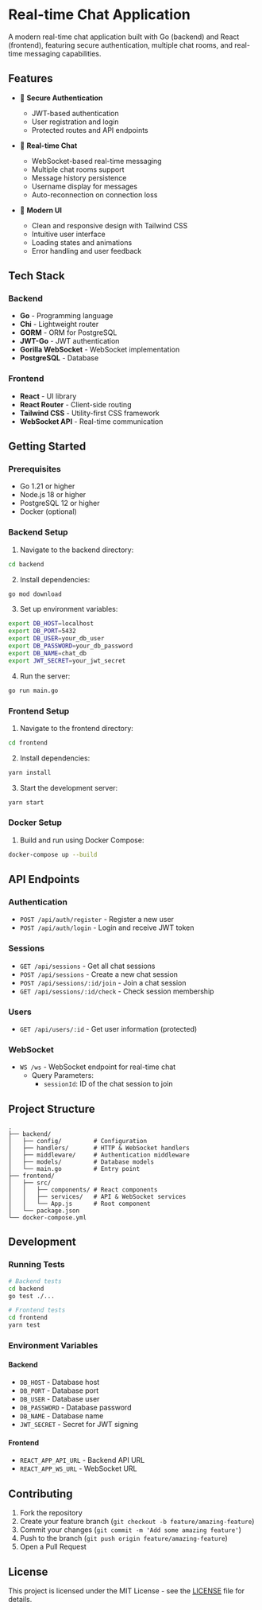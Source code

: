 # Real-time Chat Application

A modern real-time chat application built with Go (backend) and React (frontend), featuring secure authentication, multiple chat rooms, and real-time messaging capabilities.

## Features

- 🔐 **Secure Authentication**
  - JWT-based authentication
  - User registration and login
  - Protected routes and API endpoints

- 💬 **Real-time Chat**
  - WebSocket-based real-time messaging
  - Multiple chat rooms support
  - Message history persistence
  - Username display for messages
  - Auto-reconnection on connection loss

- 🎨 **Modern UI**
  - Clean and responsive design with Tailwind CSS
  - Intuitive user interface
  - Loading states and animations
  - Error handling and user feedback

## Tech Stack

### Backend
- **Go** - Programming language
- **Chi** - Lightweight router
- **GORM** - ORM for PostgreSQL
- **JWT-Go** - JWT authentication
- **Gorilla WebSocket** - WebSocket implementation
- **PostgreSQL** - Database

### Frontend
- **React** - UI library
- **React Router** - Client-side routing
- **Tailwind CSS** - Utility-first CSS framework
- **WebSocket API** - Real-time communication

## Getting Started

### Prerequisites
- Go 1.21 or higher
- Node.js 18 or higher
- PostgreSQL 12 or higher
- Docker (optional)

### Backend Setup

1. Navigate to the backend directory:
```bash
cd backend
```

2. Install dependencies:
```bash
go mod download
```

3. Set up environment variables:
```bash
export DB_HOST=localhost
export DB_PORT=5432
export DB_USER=your_db_user
export DB_PASSWORD=your_db_password
export DB_NAME=chat_db
export JWT_SECRET=your_jwt_secret
```

4. Run the server:
```bash
go run main.go
```

### Frontend Setup

1. Navigate to the frontend directory:
```bash
cd frontend
```

2. Install dependencies:
```bash
yarn install
```

3. Start the development server:
```bash
yarn start
```

### Docker Setup

1. Build and run using Docker Compose:
```bash
docker-compose up --build
```

## API Endpoints

### Authentication
- `POST /api/auth/register` - Register a new user
- `POST /api/auth/login` - Login and receive JWT token

### Sessions
- `GET /api/sessions` - Get all chat sessions
- `POST /api/sessions` - Create a new chat session
- `POST /api/sessions/:id/join` - Join a chat session
- `GET /api/sessions/:id/check` - Check session membership

### Users
- `GET /api/users/:id` - Get user information (protected)

### WebSocket
- `WS /ws` - WebSocket endpoint for real-time chat
  - Query Parameters:
    - `sessionId`: ID of the chat session to join

## Project Structure

```
.
├── backend/
│   ├── config/         # Configuration
│   ├── handlers/       # HTTP & WebSocket handlers
│   ├── middleware/     # Authentication middleware
│   ├── models/         # Database models
│   └── main.go         # Entry point
├── frontend/
│   ├── src/
│   │   ├── components/ # React components
│   │   ├── services/   # API & WebSocket services
│   │   └── App.js      # Root component
│   └── package.json
└── docker-compose.yml
```

## Development

### Running Tests
```bash
# Backend tests
cd backend
go test ./...

# Frontend tests
cd frontend
yarn test
```

### Environment Variables

#### Backend
- `DB_HOST` - Database host
- `DB_PORT` - Database port
- `DB_USER` - Database user
- `DB_PASSWORD` - Database password
- `DB_NAME` - Database name
- `JWT_SECRET` - Secret for JWT signing

#### Frontend
- `REACT_APP_API_URL` - Backend API URL
- `REACT_APP_WS_URL` - WebSocket URL

## Contributing

1. Fork the repository
2. Create your feature branch (`git checkout -b feature/amazing-feature`)
3. Commit your changes (`git commit -m 'Add some amazing feature'`)
4. Push to the branch (`git push origin feature/amazing-feature`)
5. Open a Pull Request

## License

This project is licensed under the MIT License - see the [LICENSE](LICENSE) file for details.